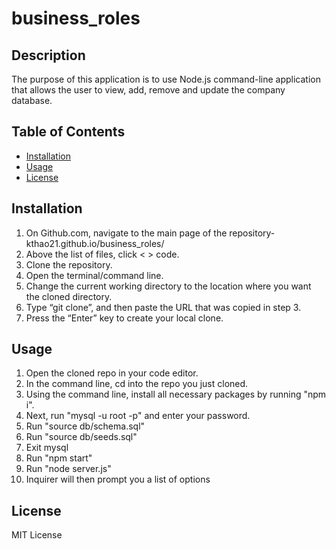 # business_roles

## Description

The purpose of this application is to use Node.js command-line application that allows the user to view, add, remove and update the company database.

## Table of Contents

- [Installation](#installation)
- [Usage](#usage)
- [License](#license)

## Installation

1. On Github.com, navigate to the main page of the repository- kthao21.github.io/business_roles/
2. Above the list of files, click < > code.
3. Clone the repository.
4. Open the terminal/command line.
5. Change the current working directory to the location where you want the cloned directory.
6. Type “git clone”, and then paste the URL that was copied in step 3.
7. Press the “Enter” key to create your local clone.

## Usage

1. Open the cloned repo in your code editor.
2. In the command line, cd into the repo you just cloned.
3. Using the command line, install all necessary packages by running "npm i".
4. Next, run "mysql -u root -p" and enter your password.
5. Run "source db/schema.sql"
6. Run "source db/seeds.sql"
7. Exit mysql
8. Run "npm start"
9. Run "node server.js"
10. Inquirer will then prompt you a list of options

## License

MIT License
